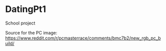 # DatingPt1
School project

Source for the PC image: https://www.reddit.com/r/pcmasterrace/comments/bmc7b2/new_rgb_pc_build/
